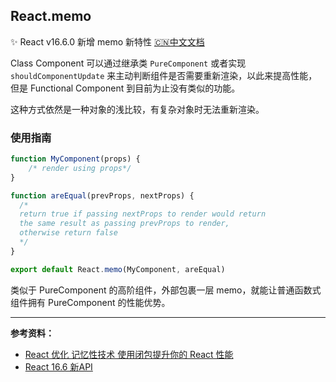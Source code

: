 ## React.memo

✨ React v16.6.0 新增 memo 新特性 [🇨🇳中文文档](https://reactjs.org/docs/react-api.html#reactmemo)

Class Component 可以通过继承类 `PureComponent` 或者实现 `shouldComponentUpdate` 来主动判断组件是否需要重新渲染，以此来提高性能，但是 Functional Component 到目前为止没有类似的功能。

这种方式依然是一种对象的浅比较，有复杂对象时无法重新渲染。

### 使用指南

```jsx
function MyComponent(props) {
    /* render using props*/
}

function areEqual(prevProps, nextProps) {
  /*
  return true if passing nextProps to render would return
  the same result as passing prevProps to render,
  otherwise return false
  */
}

export default React.memo(MyComponent, areEqual)
```

类似于 PureComponent 的高阶组件，外部包裹一层 memo，就能让普通函数式组件拥有 PureComponent 的性能优势。

---

**参考资料：**

* [React 优化 记忆性技术 使用闭包提升你的 React 性能](https://segmentfault.com/a/1190000015301672)
* [React 16.6 新API](http://www.ayqy.net/blog/react-16-6%E6%96%B0api/)